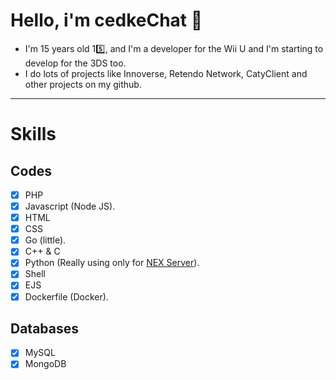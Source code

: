 # Hello, i'm cedkeChat 👋
- I'm 15 years old 1️5️⃣, and I'm a developer for the Wii U and I'm starting to develop for the 3DS too.
- I do lots of projects like Innoverse, Retendo Network, CatyClient and other projects on my github.
--------------------------------------------------------------------------------
# Skills
## Codes
- [x] PHP
- [x] Javascript (Node JS).
- [x] HTML
- [x] CSS
- [x] Go (little).
- [x] C++ & C
- [x] Python (Really using only for [NEX Server](https://github.com/RetendoNetwork/nex-protocols)).
- [x] Shell
- [x] EJS
- [x] Dockerfile (Docker).
## Databases
- [x] MySQL
- [x] MongoDB
